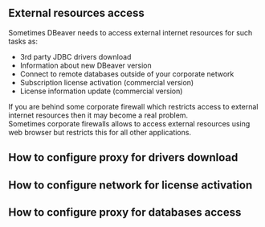 ## External resources access

Sometimes DBeaver needs to access external internet resources for such tasks as:

- 3rd party JDBC drivers download
- Information about new DBeaver version
- Connect to remote databases outside of your corporate network
- Subscription license activation (commercial version)
- License information update (commercial version)


If you are behind some corporate firewall which restricts access to external internet resources then it may become a real problem.  
Sometimes corporate firewalls allows to access external resources using web browser but restricts this for all other applications.  

## How to configure proxy for drivers download

## How to configure network for license activation


## How to configure proxy for databases access
